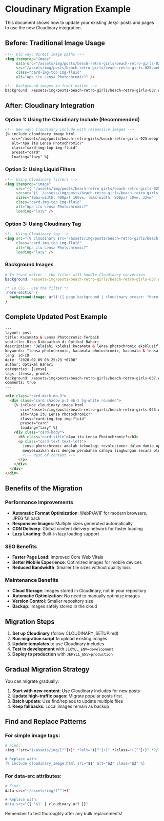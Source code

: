 # Cloudinary Migration Example

This document shows how to update your existing Jekyll posts and pages to use the new Cloudinary integration.

## Before: Traditional Image Usage

```html
<!-- Old way: Direct image paths -->
<img itemprop="image" 
     data-src="/assets/img/posts/beach-retro-girls/beach-retro-girls-025.webp"
     src="/assets/img/posts/beach-retro-girls/beach-retro-girls-025.webp" 
     class="card-img-top img-fluid"
     alt="Apa itu Lensa Photochromic?" />

<!-- Background images in front matter -->
background: /assets/img/posts/beach-retro-girls/beach-retro-girls-037.webp
```

## After: Cloudinary Integration

### Option 1: Using the Cloudinary Include (Recommended)

```html
<!-- New way: Cloudinary include with responsive images -->
{% include cloudinary_image.html 
   src="/assets/img/posts/beach-retro-girls/beach-retro-girls-025.webp" 
   alt="Apa itu Lensa Photochromic?" 
   class="card-img-top img-fluid" 
   preset="card"
   loading="lazy" %}
```

### Option 2: Using Liquid Filters

```html
<!-- Using Cloudinary filters -->
<img itemprop="image" 
     src="{{ '/assets/img/posts/beach-retro-girls/beach-retro-girls-025.webp' | cloudinary_preset: 'card' }}"
     srcset="{{ '/assets/img/posts/beach-retro-girls/beach-retro-girls-025.webp' | cloudinary_responsive }}"
     sizes="(max-width: 400px) 100vw, (max-width: 800px) 50vw, 33vw"
     class="card-img-top img-fluid"
     alt="Apa itu Lensa Photochromic?"
     loading="lazy" />
```

### Option 3: Using Cloudinary Tag

```html
<!-- Using Cloudinary tag -->
<img src="{% cloudinary src='/assets/img/posts/beach-retro-girls/beach-retro-girls-025.webp' width=400 height=300 crop='fill' %}"
     class="card-img-top img-fluid"
     alt="Apa itu Lensa Photochromic?"
     loading="lazy" />
```

### Background Images

```yaml
# In front matter - the filter will handle Cloudinary conversion
background: /assets/img/posts/beach-retro-girls/beach-retro-girls-037.webp
```

```css
/* In CSS - use the filter */
.hero-section {
  background-image: url('{{ page.background | cloudinary_preset: "hero" }}');
}
```

## Complete Updated Post Example

```html
---
layout: post
title: Kacamata & Lensa Photocromic Terbaik
subtitle: Bisa Didapatkan di Optikal Bahari
description: "Jelajahi koleksi kacamata & lensa photochromic eksklusif terbaru di Optikal Bahari. Temukan gaya unik Anda dengan kenyamanan dan kualitas yang tak tertanding"
keywords: "lensa photochromic, kacamata photochromic, kacamata & lensa photochromic"
lang: id-ID
date: "2020-02-09 08:25:23 +0700"
author: Optikal Bahari
categories: [Lensa]
tags: [lensa, produk]
background: /assets/img/posts/beach-retro-girls/beach-retro-girls-037.webp
comments: true
---

<div class="card-deck mb-3">
  <div class="card shadow p-3 mb-5 bg-white rounded">
    {% include cloudinary_image.html 
       src="/assets/img/posts/beach-retro-girls/beach-retro-girls-025.webp" 
       alt="Apa itu Lensa Photochromic?" 
       class="card-img-top img-fluid" 
       preset="card"
       loading="lazy" %}
    <div class="card-body">
      <h3 class="card-title">Apa itu Lensa Photochromic?</h3>
      <p class="card-text text-left">
        Lensa photochromic adalah teknologi revolusioner dalam dunia optik yang
        menyesuaikan diri dengan perubahan cahaya lingkungan secara otomatis.
        <!-- rest of content -->
      </p>
    </div>
  </div>
</div>
```

## Benefits of the Migration

### Performance Improvements
- **Automatic Format Optimization**: WebP/AVIF for modern browsers, JPEG fallback
- **Responsive Images**: Multiple sizes generated automatically
- **CDN Delivery**: Global content delivery network for faster loading
- **Lazy Loading**: Built-in lazy loading support

### SEO Benefits
- **Faster Page Load**: Improved Core Web Vitals
- **Better Mobile Experience**: Optimized images for mobile devices
- **Reduced Bandwidth**: Smaller file sizes without quality loss

### Maintenance Benefits
- **Cloud Storage**: Images stored in Cloudinary, not in your repository
- **Automatic Optimization**: No need to manually optimize images
- **Version Control**: Smaller repository size
- **Backup**: Images safely stored in the cloud

## Migration Steps

1. **Set up Cloudinary** (follow CLOUDINARY_SETUP.md)
2. **Run migration script** to upload existing images
3. **Update templates** to use Cloudinary includes
4. **Test in development** with `JEKYLL_ENV=development`
5. **Deploy to production** with `JEKYLL_ENV=production`

## Gradual Migration Strategy

You can migrate gradually:

1. **Start with new content**: Use Cloudinary includes for new posts
2. **Update high-traffic pages**: Migrate popular posts first
3. **Batch update**: Use find/replace to update multiple files
4. **Keep fallbacks**: Local images remain as backup

## Find and Replace Patterns

### For simple image tags:
```bash
# Find:
<img.*?src="(/assets/img/[^"]+)".*?alt="([^"]+)".*?class="([^"]+)".*?/?>

# Replace with:
{% include cloudinary_image.html src="$1" alt="$2" class="$3" %}
```

### For data-src attributes:
```bash
# Find:
data-src="(/assets/img/[^"]+)"

# Replace with:
data-src="{{ '$1' | cloudinary_url }}"
```

Remember to test thoroughly after any bulk replacements!